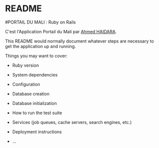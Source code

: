 # README

#PORTAIL DU MALI : Ruby on Rails

C'est l'Application Portail du Mali
par [Ahmed HAIDARA](http://ahmed-h.com/).

This README would normally document whatever steps are necessary to get the
application up and running.

Things you may want to cover:

* Ruby version

* System dependencies

* Configuration

* Database creation

* Database initialization

* How to run the test suite

* Services (job queues, cache servers, search engines, etc.)

* Deployment instructions

* ...